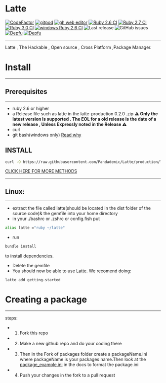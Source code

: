 # Latte 

[![CodeFactor](https://www.codefactor.io/repository/github/pandademic/latte/badge)](https://www.codefactor.io/repository/github/pandademic/latte)
<a href="https://gitpod.io/#github.com/Pandademic/Latte">![gitpod](https://img.shields.io/static/v1?label=Gitpod&message=Open%20in%20Gitpod&color=orange&logo=Gitpod)</a>
<a href="https://github.dev/Pandademic/Latte">![gh web editor](https://img.shields.io/badge/github%20web%20editor-ready-green?logo=github)</a>
[![Ruby 2.6 CI](https://github.com/Pandademic/Latte/actions/workflows/2.6ci.yml/badge.svg)](https://github.com/Pandademic/Latte/actions/workflows/2.6ci.yml)
[![Ruby 2.7 CI](https://github.com/Pandademic/Latte/actions/workflows/2.7.yml/badge.svg)](https://github.com/Pandademic/Latte/actions/workflows/2.7.yml)
[![Ruby 3.0 CI](https://github.com/Pandademic/Latte/actions/workflows/3.0ci.yml/badge.svg)](https://github.com/Pandademic/Latte/actions/workflows/3.0ci.yml)
[![windows Ruby 2.6 CI](https://github.com/Pandademic/Latte/actions/workflows/win2-6ci.yml/badge.svg)](https://github.com/Pandademic/Latte/actions/workflows/win2-6ci.yml)
![Last release](https://img.shields.io/badge/Last%20release%3A-0.3.1-orange)
![GitHub issues](https://img.shields.io/github/issues/Pandademic/latte?style=plastic)
[![Depfu](https://badges.depfu.com/badges/3aef7c1603f63a6745f347346aef53fa/count.svg)](https://depfu.com/github/Pandademic/Latte?project_id=31718)
[![Depfu](https://badges.depfu.com/badges/3aef7c1603f63a6745f347346aef53fa/overview.svg)](https://depfu.com/github/Pandademic/Latte?project_id=31718)

---

Latte , The Hackable , Open source , Cross Platform ,Package Manager.  

# Install
- - -
 ## Prerequisites
 ____
 - ruby 2.6 or higher
 - a Release file such as latte in the latte-production 0.2.0 .zip  **⚠️ Only the latest version Is supported . The EOL for a old release is the date of a new release ,  Unless Expressly noted in the Release ⚠️**
 - curl
 - git bash(windows only) <a href="https://github.com/Pandademic/Latte/tree/master/docs/gbash.md">Read why</a>
 ## INSTALL 
 ``` sh
curl -O https://raw.githubusercontent.com/Pandademic/Latte/production/latte
 ```

<a href="https://github.com/Pandademic/Latte/wiki/Installation">CLICK HERE FOR MORE METHODS</a>
 ___
 ## Linux:
 ____
 - extract the file called latte(should be located in the dist folder of the source code)& the gemfile into your home directory
 - in your ./bashrc or .zshrc or config.fish put 
  ``` sh
 alias latte ="ruby ~/latte" 
 ``` 
 - run 
 ``` sh
 bundle install
 ```
 to install dependencies.
 - Delete the gemfile
 - You should now be able to use Latte. We recomend doing:
```
latte add getting-started
```

# Creating a package
__________
steps:
- 1. Fork this repo
- 2. Make a new github repo and do your coding there
- 3. Then in the Fork of packages folder create a packageName.ini where packageName is your packages name.Then look at the <a href="https://github.com/Pandademic/Latte/blob/master/docs/package_example.ini">package_example.ini</a> in the docs to format the package.ini
- 4. Push your changes in the fork to a pull request
